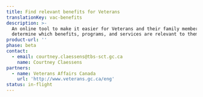 ```yaml
---
title: Find relevant benefits for Veterans
translationKey: vac-benefits
description: >-
  An online tool to make it easier for Veterans and their family members to
  determine which benefits, programs, and services are relevant to them.
product-url: ''
phase: beta
contact:
  - email: courtney.claessens@tbs-sct.gc.ca
    name: Courtney Claessens
partners:
  - name: Veterans Affairs Canada
    url: 'http://www.veterans.gc.ca/eng'
status: in-flight
---
```


